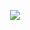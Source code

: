 <p align="center">
  <a href="https://skillicons.dev">
    <img src="https://skillicons.dev/icons?i=git,kubernetes,docker,c,vim,angular" />
  </a>
</p>
